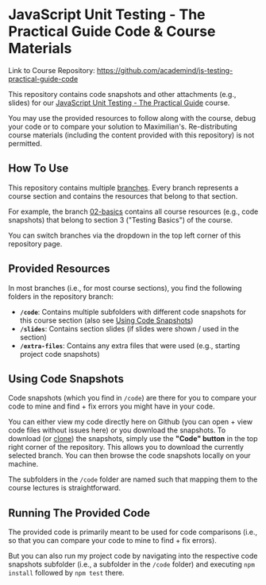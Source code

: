 # JavaScript Unit Testing - The Practical Guide Code & Course Materials

Link to Course Repository: <https://github.com/academind/js-testing-practical-guide-code>

This repository contains code snapshots and other attachments (e.g., slides) for our [JavaScript Unit Testing - The Practical Guide](https://acad.link/testing) course.

You may use the provided resources to follow along with the course, debug your code or to compare your solution to Maximilian's. Re-distributing course materials (including the content provided with this repository) is not permitted.

## How To Use

This repository contains multiple [branches](https://docs.github.com/en/pull-requests/collaborating-with-pull-requests/proposing-changes-to-your-work-with-pull-requests/about-branches). Every branch represents a course section and contains the resources that belong to that section.

For example, the branch [02-basics](https://github.com/academind/js-testing-practical-guide-code/tree/03-basics) contains all course resources (e.g., code snapshots) that belong to section 3 ("Testing Basics") of the course.

You can switch branches via the dropdown in the top left corner of this repository page.

## Provided Resources

In most branches (i.e., for most course sections), you find the following folders in the repository branch:

- **`/code`**: Contains multiple subfolders with different code snapshots for this course section (also see [Using Code Snapshots](#using-code-snapshots))
- **`/slides`**: Contains section slides (if slides were shown / used in the section)
- **`/extra-files`**: Contains any extra files that were used (e.g., starting project code snapshots)

## Using Code Snapshots

Code snapshots (which you find in `/code`) are there for you to compare your code to mine and find + fix errors you might have in your code.

You can either view my code directly here on Github (you can open + view code files without issues here) or you download the snapshots. To download (or [clone](https://docs.github.com/en/repositories/creating-and-managing-repositories/cloning-a-repository)) the snapshots, simply use the **"Code" button** in the top right corner of the repository. This allows you to download the currently selected branch. You can then browse the code snapshots locally on your machine.

The subfolders in the `/code` folder are named such that mapping them to the course lectures is straightforward.

## Running The Provided Code

The provided code is primarily meant to be used for code comparisons (i.e., so that you can compare your code to mine to find + fix errors).

But you can also run my project code by navigating into the respective code snapshots subfolder (i.e., a subfolder in the `/code` folder) and executing `npm install` followed by `npm test` there.
